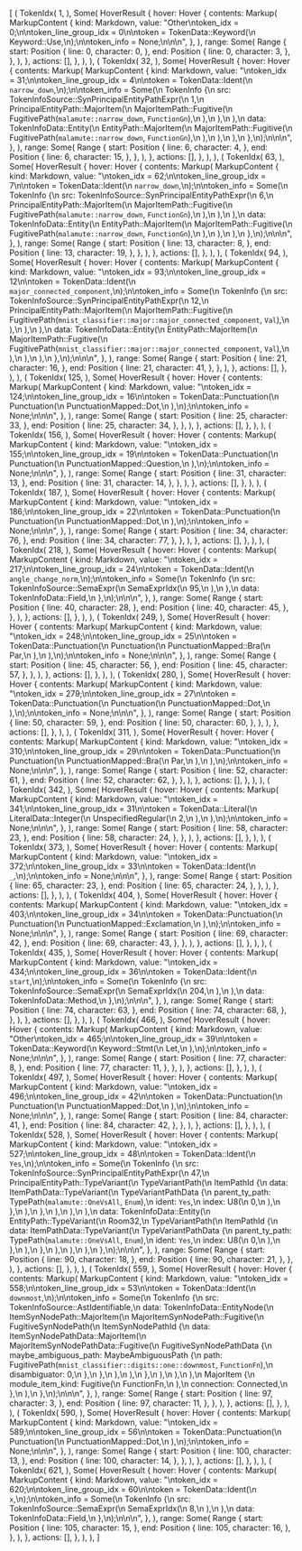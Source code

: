 [
    (
        TokenIdx(
            1,
        ),
        Some(
            HoverResult {
                hover: Hover {
                    contents: Markup(
                        MarkupContent {
                            kind: Markdown,
                            value: "Other\ntoken_idx = 0;\n\ntoken_line_group_idx = 0\n\ntoken = TokenData::Keyword(\n    Keyword::Use,\n);\n\ntoken_info = None;\n\n\n",
                        },
                    ),
                    range: Some(
                        Range {
                            start: Position {
                                line: 0,
                                character: 0,
                            },
                            end: Position {
                                line: 0,
                                character: 3,
                            },
                        },
                    ),
                },
                actions: [],
            },
        ),
    ),
    (
        TokenIdx(
            32,
        ),
        Some(
            HoverResult {
                hover: Hover {
                    contents: Markup(
                        MarkupContent {
                            kind: Markdown,
                            value: "\ntoken_idx = 31;\n\ntoken_line_group_idx = 4\n\ntoken = TokenData::Ident(\n    `narrow_down`,\n);\n\ntoken_info = Some(\n    TokenInfo {\n        src: TokenInfoSource::SynPrincipalEntityPathExpr(\n            1,\n            PrincipalEntityPath::MajorItem(\n                MajorItemPath::Fugitive(\n                    FugitivePath(`malamute::narrow_down`, `FunctionGn`),\n                ),\n            ),\n        ),\n        data: TokenInfoData::Entity(\n            EntityPath::MajorItem(\n                MajorItemPath::Fugitive(\n                    FugitivePath(`malamute::narrow_down`, `FunctionGn`),\n                ),\n            ),\n        ),\n    },\n);\n\n\n",
                        },
                    ),
                    range: Some(
                        Range {
                            start: Position {
                                line: 6,
                                character: 4,
                            },
                            end: Position {
                                line: 6,
                                character: 15,
                            },
                        },
                    ),
                },
                actions: [],
            },
        ),
    ),
    (
        TokenIdx(
            63,
        ),
        Some(
            HoverResult {
                hover: Hover {
                    contents: Markup(
                        MarkupContent {
                            kind: Markdown,
                            value: "\ntoken_idx = 62;\n\ntoken_line_group_idx = 7\n\ntoken = TokenData::Ident(\n    `narrow_down`,\n);\n\ntoken_info = Some(\n    TokenInfo {\n        src: TokenInfoSource::SynPrincipalEntityPathExpr(\n            6,\n            PrincipalEntityPath::MajorItem(\n                MajorItemPath::Fugitive(\n                    FugitivePath(`malamute::narrow_down`, `FunctionGn`),\n                ),\n            ),\n        ),\n        data: TokenInfoData::Entity(\n            EntityPath::MajorItem(\n                MajorItemPath::Fugitive(\n                    FugitivePath(`malamute::narrow_down`, `FunctionGn`),\n                ),\n            ),\n        ),\n    },\n);\n\n\n",
                        },
                    ),
                    range: Some(
                        Range {
                            start: Position {
                                line: 13,
                                character: 8,
                            },
                            end: Position {
                                line: 13,
                                character: 19,
                            },
                        },
                    ),
                },
                actions: [],
            },
        ),
    ),
    (
        TokenIdx(
            94,
        ),
        Some(
            HoverResult {
                hover: Hover {
                    contents: Markup(
                        MarkupContent {
                            kind: Markdown,
                            value: "\ntoken_idx = 93;\n\ntoken_line_group_idx = 12\n\ntoken = TokenData::Ident(\n    `major_connected_component`,\n);\n\ntoken_info = Some(\n    TokenInfo {\n        src: TokenInfoSource::SynPrincipalEntityPathExpr(\n            12,\n            PrincipalEntityPath::MajorItem(\n                MajorItemPath::Fugitive(\n                    FugitivePath(`mnist_classifier::major::major_connected_component`, `Val`),\n                ),\n            ),\n        ),\n        data: TokenInfoData::Entity(\n            EntityPath::MajorItem(\n                MajorItemPath::Fugitive(\n                    FugitivePath(`mnist_classifier::major::major_connected_component`, `Val`),\n                ),\n            ),\n        ),\n    },\n);\n\n\n",
                        },
                    ),
                    range: Some(
                        Range {
                            start: Position {
                                line: 21,
                                character: 16,
                            },
                            end: Position {
                                line: 21,
                                character: 41,
                            },
                        },
                    ),
                },
                actions: [],
            },
        ),
    ),
    (
        TokenIdx(
            125,
        ),
        Some(
            HoverResult {
                hover: Hover {
                    contents: Markup(
                        MarkupContent {
                            kind: Markdown,
                            value: "\ntoken_idx = 124;\n\ntoken_line_group_idx = 16\n\ntoken = TokenData::Punctuation(\n    Punctuation(\n        PunctuationMapped::Dot,\n    ),\n);\n\ntoken_info = None;\n\n\n",
                        },
                    ),
                    range: Some(
                        Range {
                            start: Position {
                                line: 25,
                                character: 33,
                            },
                            end: Position {
                                line: 25,
                                character: 34,
                            },
                        },
                    ),
                },
                actions: [],
            },
        ),
    ),
    (
        TokenIdx(
            156,
        ),
        Some(
            HoverResult {
                hover: Hover {
                    contents: Markup(
                        MarkupContent {
                            kind: Markdown,
                            value: "\ntoken_idx = 155;\n\ntoken_line_group_idx = 19\n\ntoken = TokenData::Punctuation(\n    Punctuation(\n        PunctuationMapped::Question,\n    ),\n);\n\ntoken_info = None;\n\n\n",
                        },
                    ),
                    range: Some(
                        Range {
                            start: Position {
                                line: 31,
                                character: 13,
                            },
                            end: Position {
                                line: 31,
                                character: 14,
                            },
                        },
                    ),
                },
                actions: [],
            },
        ),
    ),
    (
        TokenIdx(
            187,
        ),
        Some(
            HoverResult {
                hover: Hover {
                    contents: Markup(
                        MarkupContent {
                            kind: Markdown,
                            value: "\ntoken_idx = 186;\n\ntoken_line_group_idx = 22\n\ntoken = TokenData::Punctuation(\n    Punctuation(\n        PunctuationMapped::Dot,\n    ),\n);\n\ntoken_info = None;\n\n\n",
                        },
                    ),
                    range: Some(
                        Range {
                            start: Position {
                                line: 34,
                                character: 76,
                            },
                            end: Position {
                                line: 34,
                                character: 77,
                            },
                        },
                    ),
                },
                actions: [],
            },
        ),
    ),
    (
        TokenIdx(
            218,
        ),
        Some(
            HoverResult {
                hover: Hover {
                    contents: Markup(
                        MarkupContent {
                            kind: Markdown,
                            value: "\ntoken_idx = 217;\n\ntoken_line_group_idx = 24\n\ntoken = TokenData::Ident(\n    `angle_change_norm`,\n);\n\ntoken_info = Some(\n    TokenInfo {\n        src: TokenInfoSource::SemaExpr(\n            SemaExprIdx(\n                95,\n            ),\n        ),\n        data: TokenInfoData::Field,\n    },\n);\n\n\n",
                        },
                    ),
                    range: Some(
                        Range {
                            start: Position {
                                line: 40,
                                character: 28,
                            },
                            end: Position {
                                line: 40,
                                character: 45,
                            },
                        },
                    ),
                },
                actions: [],
            },
        ),
    ),
    (
        TokenIdx(
            249,
        ),
        Some(
            HoverResult {
                hover: Hover {
                    contents: Markup(
                        MarkupContent {
                            kind: Markdown,
                            value: "\ntoken_idx = 248;\n\ntoken_line_group_idx = 25\n\ntoken = TokenData::Punctuation(\n    Punctuation(\n        PunctuationMapped::Bra(\n            Par,\n        ),\n    ),\n);\n\ntoken_info = None;\n\n\n",
                        },
                    ),
                    range: Some(
                        Range {
                            start: Position {
                                line: 45,
                                character: 56,
                            },
                            end: Position {
                                line: 45,
                                character: 57,
                            },
                        },
                    ),
                },
                actions: [],
            },
        ),
    ),
    (
        TokenIdx(
            280,
        ),
        Some(
            HoverResult {
                hover: Hover {
                    contents: Markup(
                        MarkupContent {
                            kind: Markdown,
                            value: "\ntoken_idx = 279;\n\ntoken_line_group_idx = 27\n\ntoken = TokenData::Punctuation(\n    Punctuation(\n        PunctuationMapped::Dot,\n    ),\n);\n\ntoken_info = None;\n\n\n",
                        },
                    ),
                    range: Some(
                        Range {
                            start: Position {
                                line: 50,
                                character: 59,
                            },
                            end: Position {
                                line: 50,
                                character: 60,
                            },
                        },
                    ),
                },
                actions: [],
            },
        ),
    ),
    (
        TokenIdx(
            311,
        ),
        Some(
            HoverResult {
                hover: Hover {
                    contents: Markup(
                        MarkupContent {
                            kind: Markdown,
                            value: "\ntoken_idx = 310;\n\ntoken_line_group_idx = 29\n\ntoken = TokenData::Punctuation(\n    Punctuation(\n        PunctuationMapped::Bra(\n            Par,\n        ),\n    ),\n);\n\ntoken_info = None;\n\n\n",
                        },
                    ),
                    range: Some(
                        Range {
                            start: Position {
                                line: 52,
                                character: 61,
                            },
                            end: Position {
                                line: 52,
                                character: 62,
                            },
                        },
                    ),
                },
                actions: [],
            },
        ),
    ),
    (
        TokenIdx(
            342,
        ),
        Some(
            HoverResult {
                hover: Hover {
                    contents: Markup(
                        MarkupContent {
                            kind: Markdown,
                            value: "\ntoken_idx = 341;\n\ntoken_line_group_idx = 31\n\ntoken = TokenData::Literal(\n    LiteralData::Integer(\n        UnspecifiedRegular(\n            2,\n        ),\n    ),\n);\n\ntoken_info = None;\n\n\n",
                        },
                    ),
                    range: Some(
                        Range {
                            start: Position {
                                line: 58,
                                character: 23,
                            },
                            end: Position {
                                line: 58,
                                character: 24,
                            },
                        },
                    ),
                },
                actions: [],
            },
        ),
    ),
    (
        TokenIdx(
            373,
        ),
        Some(
            HoverResult {
                hover: Hover {
                    contents: Markup(
                        MarkupContent {
                            kind: Markdown,
                            value: "\ntoken_idx = 372;\n\ntoken_line_group_idx = 33\n\ntoken = TokenData::Ident(\n    `_`,\n);\n\ntoken_info = None;\n\n\n",
                        },
                    ),
                    range: Some(
                        Range {
                            start: Position {
                                line: 65,
                                character: 23,
                            },
                            end: Position {
                                line: 65,
                                character: 24,
                            },
                        },
                    ),
                },
                actions: [],
            },
        ),
    ),
    (
        TokenIdx(
            404,
        ),
        Some(
            HoverResult {
                hover: Hover {
                    contents: Markup(
                        MarkupContent {
                            kind: Markdown,
                            value: "\ntoken_idx = 403;\n\ntoken_line_group_idx = 34\n\ntoken = TokenData::Punctuation(\n    Punctuation(\n        PunctuationMapped::Exclamation,\n    ),\n);\n\ntoken_info = None;\n\n\n",
                        },
                    ),
                    range: Some(
                        Range {
                            start: Position {
                                line: 69,
                                character: 42,
                            },
                            end: Position {
                                line: 69,
                                character: 43,
                            },
                        },
                    ),
                },
                actions: [],
            },
        ),
    ),
    (
        TokenIdx(
            435,
        ),
        Some(
            HoverResult {
                hover: Hover {
                    contents: Markup(
                        MarkupContent {
                            kind: Markdown,
                            value: "\ntoken_idx = 434;\n\ntoken_line_group_idx = 36\n\ntoken = TokenData::Ident(\n    `start`,\n);\n\ntoken_info = Some(\n    TokenInfo {\n        src: TokenInfoSource::SemaExpr(\n            SemaExprIdx(\n                204,\n            ),\n        ),\n        data: TokenInfoData::Method,\n    },\n);\n\n\n",
                        },
                    ),
                    range: Some(
                        Range {
                            start: Position {
                                line: 74,
                                character: 63,
                            },
                            end: Position {
                                line: 74,
                                character: 68,
                            },
                        },
                    ),
                },
                actions: [],
            },
        ),
    ),
    (
        TokenIdx(
            466,
        ),
        Some(
            HoverResult {
                hover: Hover {
                    contents: Markup(
                        MarkupContent {
                            kind: Markdown,
                            value: "Other\ntoken_idx = 465;\n\ntoken_line_group_idx = 39\n\ntoken = TokenData::Keyword(\n    Keyword::Stmt(\n        Let,\n    ),\n);\n\ntoken_info = None;\n\n\n",
                        },
                    ),
                    range: Some(
                        Range {
                            start: Position {
                                line: 77,
                                character: 8,
                            },
                            end: Position {
                                line: 77,
                                character: 11,
                            },
                        },
                    ),
                },
                actions: [],
            },
        ),
    ),
    (
        TokenIdx(
            497,
        ),
        Some(
            HoverResult {
                hover: Hover {
                    contents: Markup(
                        MarkupContent {
                            kind: Markdown,
                            value: "\ntoken_idx = 496;\n\ntoken_line_group_idx = 42\n\ntoken = TokenData::Punctuation(\n    Punctuation(\n        PunctuationMapped::Dot,\n    ),\n);\n\ntoken_info = None;\n\n\n",
                        },
                    ),
                    range: Some(
                        Range {
                            start: Position {
                                line: 84,
                                character: 41,
                            },
                            end: Position {
                                line: 84,
                                character: 42,
                            },
                        },
                    ),
                },
                actions: [],
            },
        ),
    ),
    (
        TokenIdx(
            528,
        ),
        Some(
            HoverResult {
                hover: Hover {
                    contents: Markup(
                        MarkupContent {
                            kind: Markdown,
                            value: "\ntoken_idx = 527;\n\ntoken_line_group_idx = 48\n\ntoken = TokenData::Ident(\n    `Yes`,\n);\n\ntoken_info = Some(\n    TokenInfo {\n        src: TokenInfoSource::SynPrincipalEntityPathExpr(\n            47,\n            PrincipalEntityPath::TypeVariant(\n                TypeVariantPath(\n                    ItemPathId {\n                        data: ItemPathData::TypeVariant(\n                            TypeVariantPathData {\n                                parent_ty_path: TypePath(`malamute::OneVsAll`, `Enum`),\n                                ident: `Yes`,\n                                index: U8(\n                                    0,\n                                ),\n                            },\n                        ),\n                    },\n                ),\n            ),\n        ),\n        data: TokenInfoData::Entity(\n            EntityPath::TypeVariant(\n                Room32,\n                TypeVariantPath(\n                    ItemPathId {\n                        data: ItemPathData::TypeVariant(\n                            TypeVariantPathData {\n                                parent_ty_path: TypePath(`malamute::OneVsAll`, `Enum`),\n                                ident: `Yes`,\n                                index: U8(\n                                    0,\n                                ),\n                            },\n                        ),\n                    },\n                ),\n            ),\n        ),\n    },\n);\n\n\n",
                        },
                    ),
                    range: Some(
                        Range {
                            start: Position {
                                line: 90,
                                character: 18,
                            },
                            end: Position {
                                line: 90,
                                character: 21,
                            },
                        },
                    ),
                },
                actions: [],
            },
        ),
    ),
    (
        TokenIdx(
            559,
        ),
        Some(
            HoverResult {
                hover: Hover {
                    contents: Markup(
                        MarkupContent {
                            kind: Markdown,
                            value: "\ntoken_idx = 558;\n\ntoken_line_group_idx = 53\n\ntoken = TokenData::Ident(\n    `downmost`,\n);\n\ntoken_info = Some(\n    TokenInfo {\n        src: TokenInfoSource::AstIdentifiable,\n        data: TokenInfoData::EntityNode(\n            ItemSynNodePath::MajorItem(\n                MajorItemSynNodePath::Fugitive(\n                    FugitiveSynNodePath(\n                        ItemSynNodePathId {\n                            data: ItemSynNodePathData::MajorItem(\n                                MajorItemSynNodePathData::Fugitive(\n                                    FugitiveSynNodePathData {\n                                        maybe_ambiguous_path: MaybeAmbiguousPath {\n                                            path: FugitivePath(`mnist_classifier::digits::one::downmost`, `FunctionFn`),\n                                            disambiguator: 0,\n                                        },\n                                    },\n                                ),\n                            ),\n                        },\n                    ),\n                ),\n            ),\n            MajorItem {\n                module_item_kind: Fugitive(\n                    FunctionFn,\n                ),\n                connection: Connected,\n            },\n        ),\n    },\n);\n\n\n",
                        },
                    ),
                    range: Some(
                        Range {
                            start: Position {
                                line: 97,
                                character: 3,
                            },
                            end: Position {
                                line: 97,
                                character: 11,
                            },
                        },
                    ),
                },
                actions: [],
            },
        ),
    ),
    (
        TokenIdx(
            590,
        ),
        Some(
            HoverResult {
                hover: Hover {
                    contents: Markup(
                        MarkupContent {
                            kind: Markdown,
                            value: "\ntoken_idx = 589;\n\ntoken_line_group_idx = 56\n\ntoken = TokenData::Punctuation(\n    Punctuation(\n        PunctuationMapped::Dot,\n    ),\n);\n\ntoken_info = None;\n\n\n",
                        },
                    ),
                    range: Some(
                        Range {
                            start: Position {
                                line: 100,
                                character: 13,
                            },
                            end: Position {
                                line: 100,
                                character: 14,
                            },
                        },
                    ),
                },
                actions: [],
            },
        ),
    ),
    (
        TokenIdx(
            621,
        ),
        Some(
            HoverResult {
                hover: Hover {
                    contents: Markup(
                        MarkupContent {
                            kind: Markdown,
                            value: "\ntoken_idx = 620;\n\ntoken_line_group_idx = 60\n\ntoken = TokenData::Ident(\n    `x`,\n);\n\ntoken_info = Some(\n    TokenInfo {\n        src: TokenInfoSource::SemaExpr(\n            SemaExprIdx(\n                8,\n            ),\n        ),\n        data: TokenInfoData::Field,\n    },\n);\n\n\n",
                        },
                    ),
                    range: Some(
                        Range {
                            start: Position {
                                line: 105,
                                character: 15,
                            },
                            end: Position {
                                line: 105,
                                character: 16,
                            },
                        },
                    ),
                },
                actions: [],
            },
        ),
    ),
]